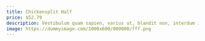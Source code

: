 ```yaml
---
title: Chickensplit Half
price: $52.79
description: Vestibulum quam sapien, varius ut, blandit non, interdum in, ante. Vestibulum ante ipsum primis in faucibus orci luctus et ultrices posuere cubilia Curae; Duis faucibus accumsan odio. Curabitur convallis.
image: https://dummyimage.com/1000x600/000000/fff.png
---
```

